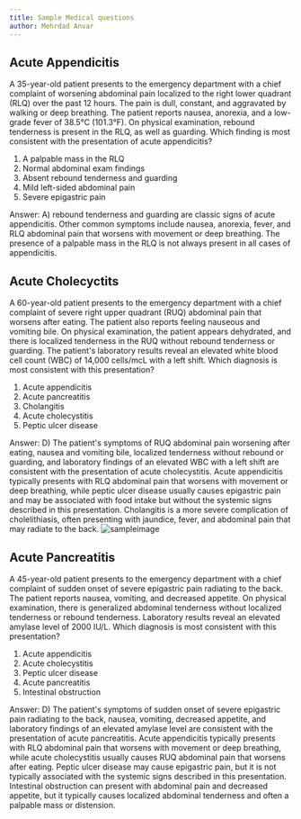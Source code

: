 ```yaml
---
title: Sample Medical questions
author: Mehrdad Anvar
---
```


## Acute Appendicitis

A 35-year-old patient presents to the emergency department with a chief complaint of worsening abdominal pain
localized to the right lower quadrant (RLQ) over the past 12 hours. The pain is dull, constant, and aggravated by
walking or deep breathing. The patient reports nausea, anorexia, and a low-grade fever of 38.5°C (101.3°F). On
physical examination, rebound tenderness is present in the RLQ, as well as guarding. Which finding is most
consistent with the presentation of acute appendicitis?

1. A palpable mass in the RLQ
2. Normal abdominal exam findings
3. Absent rebound tenderness and guarding
4. Mild left-sided abdominal pain
5. Severe epigastric pain

Answer: A) rebound tenderness and guarding are classic signs of acute appendicitis. Other common symptoms include
nausea, anorexia, fever, and RLQ abdominal pain that worsens with movement or deep breathing. The presence of a
palpable mass in the RLQ is not always present in all cases of appendicitis.

## Acute Cholecyctits

A 60-year-old patient presents to the emergency department with a chief complaint of severe right upper quadrant
(RUQ) abdominal pain that worsens after eating. The patient also reports feeling nauseous and vomiting bile. On
physical examination, the patient appears dehydrated, and there is localized tenderness in the RUQ without rebound
tenderness or guarding. The patient's laboratory results reveal an elevated white blood cell count (WBC) of 14,000
cells/mcL with a left shift. Which diagnosis is most consistent with this presentation?

1. Acute appendicitis
2. Acute pancreatitis
3. Cholangitis
4. Acute cholecystitis
5. Peptic ulcer disease

Answer: D) The patient's symptoms of RUQ abdominal pain worsening after eating, nausea and vomiting bile,
localized tenderness without rebound or guarding, and laboratory findings of an elevated WBC with a left shift are
consistent with the presentation of acute cholecystitis. Acute appendicitis typically presents with RLQ abdominal
pain that worsens with movement or deep breathing, while peptic ulcer disease usually causes epigastric pain and
may be associated with food intake but without the systemic signs described in this presentation. Cholangitis is a
more severe complication of cholelithiasis, often presenting with jaundice, fever, and abdominal pain that may
radiate to the back.
![sampleimage]("/anatomy2.png")

## Acute Pancreatitis

A 45-year-old patient presents to the emergency department with a chief complaint of sudden onset of severe
epigastric pain radiating to the back. The patient reports nausea, vomiting, and decreased appetite. On physical
examination, there is generalized abdominal tenderness without localized tenderness or rebound tenderness.
Laboratory results reveal an elevated amylase level of 2000 IU/L. Which diagnosis is most consistent with this
presentation?

1. Acute appendicitis
2. Acute cholecystitis
3. Peptic ulcer disease
4. Acute pancreatitis
5. Intestinal obstruction

Answer: D) The patient's symptoms of sudden onset of severe epigastric pain radiating to the back, nausea,
vomiting, decreased appetite, and laboratory findings of an elevated amylase level are consistent with the
presentation of acute pancreatitis. Acute appendicitis typically presents with RLQ abdominal pain that worsens
with movement or deep breathing, while acute cholecystitis usually causes RUQ abdominal pain that worsens after
eating. Peptic ulcer disease may cause epigastric pain, but it is not typically associated with the systemic signs
described in this presentation. Intestinal obstruction can present with abdominal pain and decreased appetite, but
it typically causes localized abdominal tenderness and often a palpable mass or distension.
